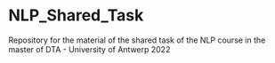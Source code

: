 # NLP_Shared_Task
Repository for the material of the shared task of the NLP course in the master of DTA - University of Antwerp 2022
